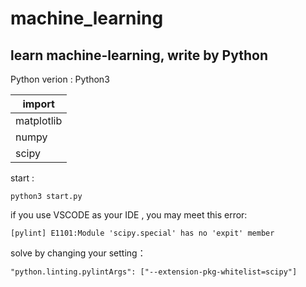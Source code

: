 # machine_learning
## learn machine-learning, write by Python

Python verion : Python3    

import      |
----------|
matplotlib|
numpy     |
scipy     |

start :
```
python3 start.py
```

if you use VSCODE as your IDE , you may meet this error: 
```
[pylint] E1101:Module 'scipy.special' has no 'expit' member
```
solve by changing your setting：
```
"python.linting.pylintArgs": ["--extension-pkg-whitelist=scipy"]
```